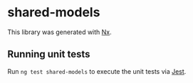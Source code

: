 <!-- @format -->

# shared-models

This library was generated with [Nx](https://nx.dev).

## Running unit tests

Run `ng test shared-models` to execute the unit tests via [Jest](https://jestjs.io).
